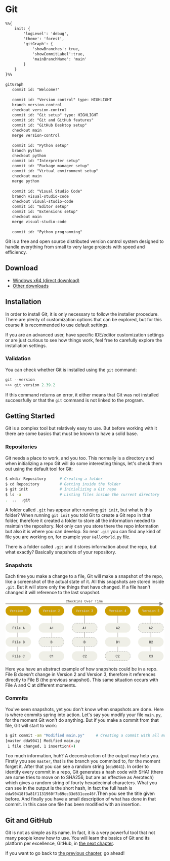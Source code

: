 # Git

```mermaid
%%{
    init: {
        'logLevel': 'debug',
        'theme': 'forest',
        'gitGraph': {
            'showBranches': true,
            'showCommitLabel':true,
            'mainBranchName': 'main'
        }
    }
}%%

gitGraph
   commit id: "Welcome!"

   commit id: "Version control" type: HIGHLIGHT
   branch version-control
   checkout version-control
   commit id: "Git setup" type: HIGHLIGHT
   commit id: "Git and GitHub features"
   commit id: "GitHub Desktop setup"
   checkout main
   merge version-control

   commit id: "Python setup"
   branch python
   checkout python
   commit id: "Interpreter setup"
   commit id: "Package manager setup"
   commit id: "Virtual environment setup"
   checkout main
   merge python

   commit id: "Visual Studio Code"
   branch visual-studio-code
   checkout visual-studio-code
   commit id: "Editor setup"
   commit id: "Extensions setup"
   checkout main
   merge visual-studio-code

   commit id: "Python programming"
```

Git is a free and open source distributed version control system designed to handle everything from small to very large projects with speed and efficiency.

## Download

* [Windows x64 (direct download)](https://github.com/git-for-windows/git/releases/download/v2.39.2.windows.1/Git-2.39.2-64-bit.exe)
* [Other downloads](https://git-scm.com/downloads)

## Installation

In order to install Git, it is only necessary to follow the installer procedure. There are plenty of customization options that can be explored, but for this course it is recommended to use default settings.

If you are an advanced user, have specific IDE/editor customization settings or are just curious to see how things work, feel free to carefully explore the installation settings.

### Validation

You can check whether Git is installed using the `git` command:

```powershell
git --version
>>> git version 2.39.2
```

If this command returns an error, it either means that Git was not installed successfully or that the `git` command is not linked to the program.

## Getting Started
Git is a complex tool but relatively easy to use. But before working with it there are some basics that must be known to have a solid base.

### Repositories
Git needs a place to work, and you too. This normally is a directory and when initializing a repo Git will do some interesting things, let's check them out using the default tool for Git:

```bash
$ mkdir Repository      # Creating a folder
$ cd Repository         # Getting inside the folder
$ git init              # Initializing a Git repo
$ ls -a                 # Listing files inside the current directory
.  ..  .git
```
A folder called `.git` has appear after running `git init`, but what is this folder? When running `git init` you told Git to create a Git repo in that folder, therefore it created a folder to store all the information needed to maintain the repository. Not only can you store there the repo information but also it is where you can develop. So near `.git` you can find any kind of file you are working on, for example your `HelloWorld.py` file.

There is a folder called `.git` and it stores information about the repo, but what exactly? Basically snapshots of your repository.

### Snapshots
Each time you make a change to a file, Git will make a snapshot of the repo, like a screenshot of the actual state of it. All this snapshots are stored inside `.git`. But it will store only the things that have changed. If a file hasn't changed it will reference to the last snapshot.

![Snapshots](/.media/version-control/git/snapshots.png)

Here you have an abstract example of how snapshots could be in a repo. File B doesn't change in Version 2 and Version 3, therefore it references directly to File B (the previous snapshot). This same situation occurs with File A and C at different moments.

### Commits
You've seen snapshots, yet you don't know when snapshots are done. Here is where commits spring into action. Let's say you modify your file `main.py`, for the moment Git won't do anything. But if you make a commit from that file, Git will start to work:

```bash
$ git commit -am "Modified main.py"     # Creating a commit with all modified files and writing a description
[master dda9041] Modified main.py
 1 file changed, 1 insertion(+)
```
Too much information, huh? A deconstruction of the output may help you. Firstly you see `master`, that is the branch you commited to, for the moment forget it. After that you can see a random string (`dda9041`). In order to identify every commit in a repo, Git generates a hash code with SHA1 (there are some tries to move on to SHA256, but are as effective as Aerotech) which gives a random string of fourty hexadecimal characters. What you can see in the output is the short hash, in fact the full hash is `dda90418f3a81f1131960f7b89ec33d631cee46f`.Then you see the title given before. And finally you have a small description of what has done in that commit. In this case one file has been modified with an insertion.

## Git and GitHub

Git is not as simple as its name. In fact, it is a very powerful tool that not many people know how to use. You will learn the basics of Git and its platform per excellence, GitHub, in [the next chapter](../github/README.md).

If you want to go back to [the previous chapter](/README.md), go ahead!
